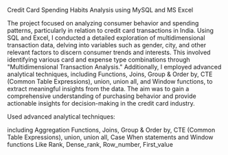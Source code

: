 Credit Card Spending Habits Analysis using MySQL and MS Excel 

The project focused on analyzing consumer behavior and spending patterns, particularly in relation to credit card transactions in India. Using SQL and Excel, I conducted a detailed exploration of multidimensional transaction data, delving into variables such as gender, city, and other relevant factors to discern consumer trends and interests. This involved identifying various card and expense type combinations through "Multidimensional Transaction Analysis." Additionally, I employed advanced analytical techniques, including Functions, Joins, Group & Order by, CTE (Common Table Expressions), union, union all, and Window functions, to extract meaningful insights from the data. The aim was to gain a comprehensive understanding of purchasing behavior and provide actionable insights for decision-making in the credit card industry.

Used advanced analytical techniques: 

including Aggregation Functions, 
Joins, 
Group & Order by, 
CTE (Common Table Expressions), 
union, union all, 
Case When statements
and Window functions Like Rank, Dense_rank, Row_number, First_value
